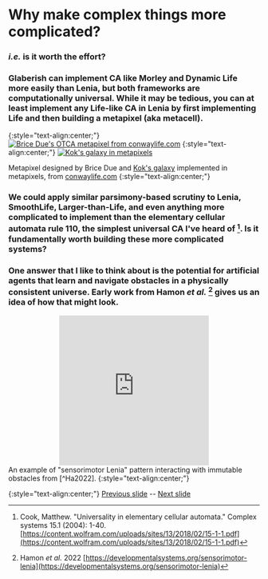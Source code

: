 # Why make complex things more complicated?

### _i.e._ is it worth the effort? 

### Glaberish can implement CA like Morley and Dynamic Life more easily than Lenia, but both frameworks are computationally universal. While it may be tedious, you can at least implement any Life-like CA in Lenia by first implementing Life and then building a metapixel (aka metacell).

{:style="text-align:center;"}
[![Brice Due's OTCA metapixel from conwaylife.com](https://web.archive.org/web/20220228132429/https://conwaylife.com/w/images/3/3a/Otcametapixel.png)](https://conwaylife.com/wiki/OTCA_metapixel)
{:style="text-align:center;"}
[![Kok's galaxy in metapixels](https://web.archive.org/web/20220311083041/https://conwaylife.com/w/images/1/13/Otcametapixel_galaxy.png)](https://conwaylife.com/wiki/OTCA_metapixel)

Metapixel designed by Brice Due and [Kok's galaxy](https://conwaylife.com/wiki/Kok's_galaxy) implemented in metapixels, from [conwaylife.com](https://conwaylife.com/wiki/OTCA_metapixel)
{:style="text-align:center;"}

### We could apply similar parsimony-based scrutiny to Lenia, SmoothLife, Larger-than-Life, and even anything more complicated to implement than the elementary cellular automata rule 110, the simplest universal CA I've heard of [^Co2004]. Is it fundamentally worth building these more complicated systems? 

### One answer that I like to think about is the potential for artificial agents that learn and navigate obstacles in a physically consistent universe. Early work from Hamon _et al._ [^Ha2022] gives us an idea of how that might look. 

<div align="center">
<embed src="https://web.archive.org/web/20220611163325/https://developmentalsystems.org/sensorimotor-lenia/public/resultObstacle.mp4" autostart="false" height="300" width="300">
</div>
An example of "sensorimotor Lenia" pattern interacting with immutable obstacles from [^Ha2022]. 
{:style="text-align:center;"} 

[^Co2004]: Cook, Matthew. "Universality in elementary cellular automata." Complex systems 15.1 (2004): 1-40. [https://content.wolfram.com/uploads/sites/13/2018/02/15-1-1.pdf](https://content.wolfram.com/uploads/sites/13/2018/02/15-1-1.pdf)

[^Ha2022]: Hamon _et al._ 2022 [https://developmentalsystems.org/sensorimotor-lenia](https://developmentalsystems.org/sensorimotor-lenia)

{:style="text-align:center;"}
[Previous slide](https://rivesunder.github.io/yuca/g_slide_001) -- [Next slide](https://rivesunder.github.io/yuca/g_slide_003)
